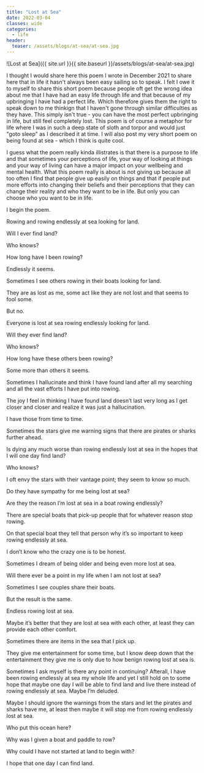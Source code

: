 ```yaml
---
title: "Lost at Sea"
date: 2022-03-04
classes: wide
categories:
  - life
header:
  teaser: /assets/blogs/at-sea/at-sea.jpg
---
```


![Lost at Sea]({{ site.url }}{{ site.baseurl }}/assets/blogs/at-sea/at-sea.jpg)

I thought I would share here this poem I wrote in December 2021 to share here that in life it hasn't always been easy sailing so to speak. I felt I owe it to myself to share this short poem because people oft get the wrong idea about me that I have had an easy life through life and that because of my upbringing I have had a perfect life. Which therefore gives them the right to speak down to me thinkign that I haven't gone through similar difficulties as they have. This simply isn't true - you can have the most perfect upbringing in life, but still feel completely lost. This poem is of course a metaphor for life where I was in such a deep state of sloth and torpor and would just "goto sleep" as I described it at time. I will also post my very short poem on being found at sea - which I think is quite cool. 

I guess what the poem really kinda illistrates is that there is a purpose to life and that sometimes your perceptions of life, your way of looking at things and your way of living can have a major impact on your wellbeing and mental health. What this poem really is about is not giving up because all too often I find that people give up easily on things and that if people put more efforts into changing their beliefs and their perceptions that they can change their reality and who they want to be in life. But only you can choose who you want to be in life.

I begin the poem.

Rowing and rowing endlessly at sea looking for land.

Will I ever find land?

Who knows?

How long have I been rowing?

Endlessly it seems.

Sometimes I see others rowing in their boats looking for land.

They are as lost as me, some act like they are not lost and that seems to fool some.

But no.

Everyone is lost at sea rowing endlessly looking for land.

Will they ever find land?

Who knows?

How long have these others been rowing?

Some more than others it seems.

Sometimes I hallucinate and think I have found land after all my searching and all the vast efforts I have put into rowing.

The joy I feel in thinking I have found land doesn’t last very long as I get closer and closer and realize it was just a hallucination. 

I have those from time to time.

Sometimes the stars give me warning signs that there are pirates or sharks further ahead.

Is dying any much worse than rowing endlessly lost at sea in the hopes that I will one day find land?

Who knows?

I oft envy the stars with their vantage point; they seem to know so much. 

Do they have sympathy for me being lost at sea? 

Are they the reason I’m lost at sea in a boat rowing endlessly?

There are special boats that pick-up people that for whatever reason stop rowing.

On that special boat they tell that person why it’s so important to keep rowing endlessly at sea.

I don’t know who the crazy one is to be honest.

Sometimes I dream of being older and being even more lost at sea. 

Will there ever be a point in my life when I am not lost at sea?

Sometimes I see couples share their boats.

But the result is the same.

Endless rowing lost at sea.

Maybe it’s better that they are lost at sea with each other, at least they can provide each other comfort. 

Sometimes there are items in the sea that I pick up.

They give me entertainment for some time, but I know deep down that the entertainment they give me is only due to how benign rowing lost at sea is. 

Sometimes I ask myself is there any point in continuing? Afterall, I have been rowing endlessly at sea my whole life and yet I still hold on to some hope that maybe one day I will be able to find land and live there instead of rowing endlessly at sea. Maybe I’m deluded. 

Maybe I should ignore the warnings from the stars and let the pirates and sharks have me, at least then maybe it will stop me from rowing endlessly lost at sea.

Who put this ocean here? 

Why was I given a boat and paddle to row?

Why could I have not started at land to begin with?

I hope that one day I can find land. 


